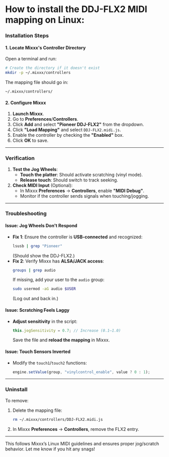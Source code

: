 # How to install the DDJ-FLX2 MIDI mapping on **Linux**:


### **Installation Steps**
#### **1. Locate Mixxx's Controller Directory**
Open a terminal and run:
```bash
# Create the directory if it doesn't exist
mkdir -p ~/.mixxx/controllers
```
The mapping file should go in:
```
~/.mixxx/controllers/
```

#### **2. Configure Mixxx**
1. **Launch Mixxx**.
2. Go to **Preferences**/**Controllers**.
3. Click **Add** and select **"Pioneer DDJ-FLX2"** from the dropdown.
4. Click **"Load Mapping"** and select `DDJ-FLX2.midi.js`.
5. Enable the controller by checking the **"Enabled"** box.
6. Click **OK** to save.

---

### **Verification**
1. **Test the Jog Wheels**:
   - **Touch the platter**: Should activate scratching (vinyl mode).
   - **Release touch**: Should switch to track seeking.
2. **Check MIDI Input** (Optional):
   - In Mixxx **Preferences** → **Controllers**, enable **"MIDI Debug"**.
   - Monitor if the controller sends signals when touching/jogging.

---

### **Troubleshooting**
#### **Issue: Jog Wheels Don't Respond**
- **Fix 1**: Ensure the controller is **USB-connected** and recognized:
  ```bash
  lsusb | grep "Pioneer"
  ```
  (Should show the DDJ-FLX2.)
- **Fix 2**: Verify Mixxx has **ALSA/JACK access**:
  ```bash
  groups | grep audio
  ```
  If missing, add your user to the `audio` group:
  ```bash
  sudo usermod -aG audio $USER
  ```
  (Log out and back in.)

#### **Issue: Scratching Feels Laggy**
- **Adjust sensitivity** in the script:
  ```javascript
  this.jogSensitivity = 0.7; // Increase (0.1–1.0)
  ```
  Save the file and **reload the mapping** in Mixxx.

#### **Issue: Touch Sensors Inverted**
- Modify the `touch1`/`touch2` functions:
  ```javascript
  engine.setValue(group, "vinylcontrol_enable", value ? 0 : 1);
  ```

---

### **Uninstall**
To remove:
1. Delete the mapping file:
   ```bash
   rm ~/.mixxx/controllers/DDJ-FLX2.midi.js
   ```
2. In Mixxx **Preferences** → **Controllers**, remove the FLX2 entry.

---

This follows Mixxx’s Linux MIDI guidelines and ensures proper jog/scratch behavior. Let me know if you hit any snags!
